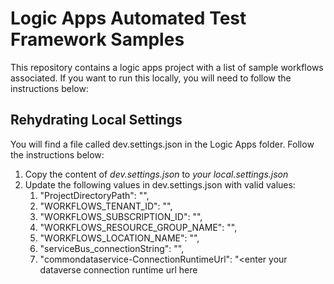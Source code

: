 # Logic Apps Automated Test Framework Samples

This repository contains a logic apps project with a list of sample workflows associated. If you want to run this locally, you will need to follow the instructions below:

## Rehydrating Local Settings

You will find a file called dev.settings.json in the Logic Apps folder. Follow the instructions below:

1. Copy the content of *dev.settings.json* to *your local.settings.json*
2. Update the following values in dev.settings.json with valid values:
   1. "ProjectDirectoryPath": "<enter your path here>",
   2. "WORKFLOWS_TENANT_ID": "<enter your tenant id here>",
   3. "WORKFLOWS_SUBSCRIPTION_ID": "<enter your subscription id here>",    
   4. "WORKFLOWS_RESOURCE_GROUP_NAME": "<enter your resource group name here>",
   5. "WORKFLOWS_LOCATION_NAME": "<enter your location name here>",
   6. "serviceBus_connectionString": "<enter your service bus connection string here>",
   7. "commondataservice-ConnectionRuntimeUrl": "<enter your dataverse connection runtime url here
